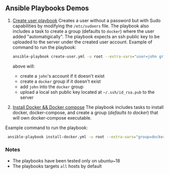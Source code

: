 ## Ansible Playbooks Demos

1. [Create user playbook](/create-user.yml)
Creates a user without a password but with Sudo capabilities by modifying the `/etc/sudoers` file. The playbook also includes a task to create a group (defaults to `docker`) where the user added "automatigically".
The playbook expects an ssh public key to be uploaded to the server under the created user account.
Example of command to run the playbook:
    ```sh
    ansible-playbook create-user.yml -u root --extra-vars="user=john group=docker ssh_pk_file=~/.ssh/id_rsa.pub"
    ```

    above will:
    - create a `john`'s account if it doesn't exist
    - create a `docker` group if it doesn't exist
    - add `john` into the `docker` group
    - upload a local ssh public key located at `~/.ssh/id_rsa.pub` to the server

2. [Install Docker && Docker compose](/install-docker.yml)
The playbook includes tasks to install docker, docker-compose,
 and create a group (_defaults to docker_) that will own docker-compose executable.

 Example command to run the playbook:

   ```sh
    ansible-playbook install-docker.yml -u root --extra-vars="group=docker"
   ```



### Notes
- The playbooks have been tested only on ubuntu~18
- The playbooks targets `all` hosts by default